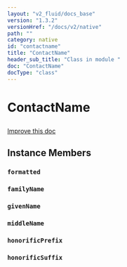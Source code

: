 ```yaml
---
layout: "v2_fluid/docs_base"
version: "1.3.2"
versionHref: "/docs/v2/native"
path: ""
category: native
id: "contactname"
title: "ContactName"
header_sub_title: "Class in module "
doc: "ContactName"
docType: "class"
---
```









<h1 class="api-title">

  
  ContactName
  

  

  

</h1>

<a class="improve-v2-docs" href="http://github.com/driftyco/ionic-native/edit/master/-native/src/plugins/contacts.ts#L93">
  Improve this doc
</a>





<!-- decorators --><!-- @usage tag -->


<!-- @property tags -->


<!-- methods on the class -->

<h2>Instance Members</h2>

<div id="formatted"></div>

<h3>
  <code>formatted</code>
  

</h3>












<div id="familyName"></div>

<h3>
  <code>familyName</code>
  

</h3>












<div id="givenName"></div>

<h3>
  <code>givenName</code>
  

</h3>












<div id="middleName"></div>

<h3>
  <code>middleName</code>
  

</h3>












<div id="honorificPrefix"></div>

<h3>
  <code>honorificPrefix</code>
  

</h3>












<div id="honorificSuffix"></div>

<h3>
  <code>honorificSuffix</code>
  

</h3>












<!-- related link --><!-- end content block -->


<!-- end body block -->

